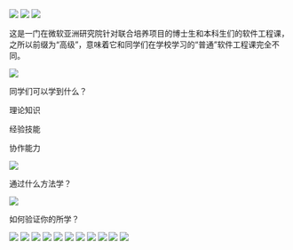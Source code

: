 <img src="images/Slide1.jpg"/>
<img src="images/Slide2.jpg"/>
<img src="images/Slide3.jpg"/>

这是一门在微软亚洲研究院针对联合培养项目的博士生和本科生们的软件工程课，之所以前缀为“高级”，意味着它和同学们在学校学习的“普通”软件工程课完全不同。

<img src="images/Slide4.jpg"/>

同学们可以学到什么？

理论知识

经验技能

协作能力




<img src="images/Slide5.jpg"/>

通过什么方法学？


<img src="images/Slide6.jpg"/>

如何验证你的所学？

<img src="images/Slide7.jpg"/>



<img src="images/Slide8.jpg"/>

<img src="images/Slide9.jpg"/>

<img src="images/Slide10.jpg"/>

<img src="images/Slide11.jpg"/>

<img src="images/Slide12.jpg"/>

<img src="images/Slide13.jpg"/>

<img src="images/Slide14.jpg"/>

<img src="images/Slide15.jpg"/>

<img src="images/Slide16.jpg"/>

<img src="images/Slide17.jpg"/>


